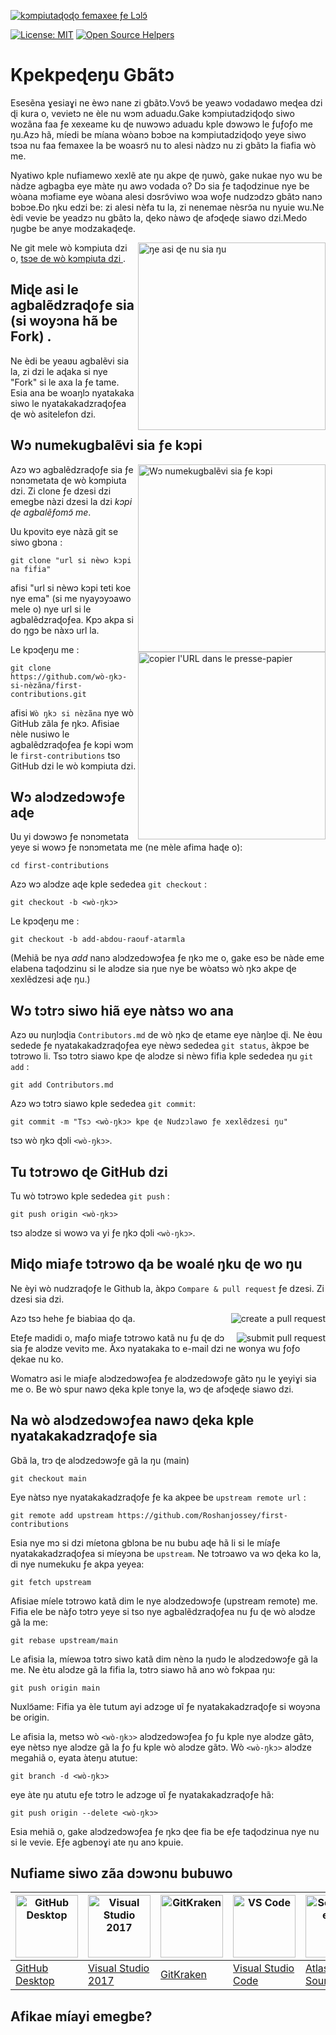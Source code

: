 [![kɔmpiutaɖoɖo femaxee ƒe Lɔlɔ̃](https://badges.frapsoft.com/os/v1/open-source.svg?v=103)](https://github.com/ellerbrock/open-source-badges/)

[![License: MIT](https://img.shields.io/badge/License-MIT-green.svg)](https://opensource.org/licenses/MIT)
[![Open Source Helpers](https://www.codetriage.com/roshanjossey/first-contributions/badges/users.svg)](https://www.codetriage.com/roshanjossey/first-contributions)


# Kpekpeɖeŋu Gbãtɔ

Esesẽna ɣesiaɣi ne èwɔ nane zi gbãtɔ.Vɔvɔ̃ be yeawɔ vodadawo meɖea dzi ɖi kura o, vevietɔ ne èle nu wɔm aduadu.Gake kɔmpiutadziɖoɖo siwo wozãna faa ƒe xexeame ku ɖe nuwɔwɔ aduadu kple dɔwɔwɔ le ƒuƒoƒo me ŋu.Azɔ hã, míedi be míana wòanɔ bɔbɔe na kɔmpiutadziɖoɖo yeye siwo tsɔa nu faa femaxee la be woasrɔ̃ nu to alesi nàdzɔ nu zi gbãtɔ la fiafia wò me.

Nyatiwo kple nufiamewo xexlẽ ate ŋu akpe ɖe ŋuwò, gake nukae nyo wu be nàdze agbagba eye màte ŋu awɔ vodada o? Dɔ sia ƒe taɖodzinue nye be wòana mɔfiame eye wòana alesi dɔsrɔ̃viwo wɔa woƒe nudzɔdzɔ gbãtɔ nanɔ bɔbɔe.Ðo ŋku edzi be: zi alesi nèfa tu la, zi nenemae nèsrɔ̃a nu nyuie wu.Ne èdi vevie be yeadzɔ nu gbãtɔ la, ɖeko nàwɔ ɖe afɔɖeɖe siawo dzi.Medo ŋugbe be anye modzakaɖeɖe.

<img align="right" width="300" src="https://firstcontributions.github.io/assets/Readme/fork.png" alt="ŋe asi ɖe nu sia ŋu" />

Ne git mele wò kɔmpiuta dzi o, [ tsɔe de wò kɔmpiuta dzi ]( https://help.github.com/articles/set-up-git/ ).

## Miɖe asi le agbalẽdzraɖoƒe sia (si woyɔna hã be Fork) .

Ne èdi be yeaʋu agbalẽvi sia la, zi dzi le aɖaka si nye "Fork" si le axa la ƒe tame.
Esia ana be woaŋlɔ nyatakaka siwo le nyatakakadzraɖoƒea ɖe wò asitelefon dzi.

## Wɔ numekugbalẽvi sia ƒe kɔpi

<img align="right" width="300" src="https://firstcontributions.github.io/assets/Readme/clone.png" alt="Wɔ numekugbalẽvi sia ƒe kɔpi" />

Azɔ wɔ agbalẽdzraɖoƒe sia ƒe nɔnɔmetata ɖe wò kɔmpiuta dzi. Zi clone ƒe dzesi dzi emegbe nàzi dzesi la dzi</b> *kɔpi ɖe agbalẽƒomɔ̃ me*.

Ʋu kpovitɔ eye nàzã git se siwo gbɔna :

```
git clone "url si nèwɔ kɔpi na fifia"
```
afisi "url si nèwɔ kɔpi teti koe nye ema" (si me nyayɔyɔawo mele o) nye url si le agbalẽdzraɖoƒea. Kpɔ akpa si do ŋgɔ be nàxɔ url la.

<img align="right" width="300" src="https://firstcontributions.github.io/assets/Readme/copy-to-clipboard.png" alt="copier l'URL dans le presse-papier" />

Le kpɔɖeŋu me :
```
git clone https://github.com/wò-ŋkɔ-si-nèzãna/first-contributions.git
```
afisi `Wò ŋkɔ si nèzãna` nye wò GitHub zãla ƒe ŋkɔ. Afisiae nèle nusiwo le agbalẽdzraɖoƒea ƒe kɔpi wɔm le `first-contributions` tso GitHub dzi le wò kɔmpiuta dzi.

## Wɔ alɔdzedɔwɔƒe aɖe

Ʋu yi dɔwɔwɔ ƒe nɔnɔmetata yeye si wowɔ ƒe nɔnɔmetata me (ne mèle afima haɖe o):

```
cd first-contributions
```
Azɔ wɔ alɔdze aɖe kple sededea `git checkout` :
```
git checkout -b <wò-ŋkɔ>
```

Le kpɔɖeŋu me :
```
git checkout -b add-abdou-raouf-atarmla
```
(Mehiã be nya *add* nanɔ alɔdzedɔwɔƒea ƒe ŋkɔ me o, gake esɔ be nàde eme elabena taɖodzinu si le alɔdze sia ŋue nye be wòatsɔ wò ŋkɔ akpe ɖe xexlẽdzesi aɖe ŋu.)

## Wɔ tɔtrɔ siwo hiã eye nàtsɔ wo ana

Azɔ ʋu nuŋlɔɖia `Contributors.md` de wò ŋkɔ ɖe etame eye nàŋlɔe ɖi. Ne èʋu sedede ƒe nyatakakadzraɖoƒea eye nèwɔ sededea  `git status`, àkpɔe be tɔtrɔwo li. Tsɔ tɔtrɔ siawo kpe ɖe alɔdze si nèwɔ fifia kple sededea ŋu  `git add` :
```
git add Contributors.md
```

Azɔ wɔ tɔtrɔ siawo kple sededea `git commit`:
```
git commit -m "Tsɔ <wò-ŋkɔ> kpe ɖe Nudzɔlawo ƒe xexlẽdzesi ŋu"
```
tsɔ wò ŋkɔ ɖɔli `<wò-ŋkɔ>`.

## Tu tɔtrɔwo ɖe GitHub dzi

Tu wò tɔtrɔwo kple sededea `git push` :
```
git push origin <wò-ŋkɔ>
```
tsɔ alɔdze si wowɔ va yi ƒe ŋkɔ ɖɔli `<wò-ŋkɔ>`.

## Miɖo miaƒe tɔtrɔwo ɖa be woalé ŋku ɖe wo ŋu

Ne èyi wò nudzraɖoƒe le Github la, àkpɔ `Compare & pull request` ƒe dzesi. Zi dzesi sia dzi.

<img style="float: right;" src="https://firstcontributions.github.io/assets/Readme/compare-and-pull.png" alt="create a pull request" />

Azɔ tsɔ hehe ƒe biabiaa ɖo ɖa.

<img style="float: right;" src="https://firstcontributions.github.io/assets/Readme/submit-pull-request.png" alt="submit pull request" />

Eteƒe madidi o, maƒo miaƒe tɔtrɔwo katã nu ƒu ɖe dɔ sia ƒe alɔdze vevitɔ me. Àxɔ nyatakaka to e-mail dzi ne wonya wu ƒoƒo ɖekae nu ko.

Womatrɔ asi le miaƒe alɔdzedɔwɔƒea ƒe alɔdzedɔwɔƒe gãtɔ ŋu le ɣeyiɣi sia me o. Be wò spur nawɔ ɖeka kple tɔnye la, wɔ ɖe afɔɖeɖe siawo dzi.

## Na wò alɔdzedɔwɔƒea nawɔ ɖeka kple nyatakakadzraɖoƒe sia

 Gbã la, trɔ ɖe alɔdzedɔwɔƒe gã la ŋu (main)
 ```
 git checkout main
 ```

 Eye nàtsɔ nye nyatakakadzraɖoƒe ƒe ka akpee be  `upstream remote url` :
```
git remote add upstream https://github.com/Roshanjossey/first-contributions
```
Esia nye mɔ si dzi míetona gblɔna be nu bubu aɖe hã li si le míaƒe nyatakakadzraɖoƒea si míeyɔna be `upstream`. Ne tɔtrɔawo va wɔ ɖeka ko la, di nye numekuku ƒe akpa yeyea:
```
git fetch upstream
```

Afisiae míele tɔtrɔwo katã dim le nye alɔdzedɔwɔƒe (upstream remote) me. Fifia ele be nàƒo tɔtrɔ yeye si tso nye agbalẽdzraɖoƒea nu ƒu ɖe wò alɔdze gã la me:
```
git rebase upstream/main
```
Le afisia la, míewɔa tɔtrɔ siwo katã dim nènɔ la ŋudɔ le alɔdzedɔwɔƒe gã la me. Ne ètu alɔdze gã la fifia la, tɔtrɔ siawo hã anɔ wò fɔkpaa ŋu:
```
git push origin main
```
Nuxlɔ̃ame: Fifia ya èle tutum ayi adzɔge ʋĩ ƒe nyatakakadzraɖoƒe si woyɔna be origin.

Le afisia la, metsɔ wò `<wò-ŋkɔ>` alɔdzedɔwɔƒea ƒo ƒu kple nye alɔdze gãtɔ, eye nètsɔ nye alɔdze gã la ƒo ƒu kple wò alɔdze gãtɔ. Wò `<wò-ŋkɔ>` alɔdze megahiã o, eyata àteŋu atutue:
```
git branch -d <wò-ŋkɔ>
```
eye àte ŋu atutu eƒe tɔtrɔ le adzɔge ʋĩ ƒe nyatakakadzraɖoƒe hã:
```
git push origin --delete <wò-ŋkɔ>
```
Esia mehiã o, gake alɔdzedɔwɔƒea ƒe ŋkɔ ɖee fia be eƒe taɖodzinua nye nu si le vevie. Eƒe agbenɔɣi ate ŋu anɔ kpuie.

## Nufiame siwo zãa dɔwɔnu bubuwo


| <a href="../gui-tool-tutorials/github-desktop-tutorial.md"><img alt="GitHub Desktop" src="https://desktop.github.com/images/desktop-icon.svg" width="100"></a> | <a href="../gui-tool-tutorials/github-windows-vs2017-tutorial.md"><img alt="Visual Studio 2017" src="https://upload.wikimedia.org/wikipedia/commons/c/cd/Visual_Studio_2017_Logo.svg" width="100"></a> | <a href="../gui-tool-tutorials/gitkraken-tutorial.md"><img alt="GitKraken" src="https://firstcontributions.github.io/assets/gui-tool-tutorials/gitkraken-tutorial/gk-icon.png" width="100"></a> | <a href="../gui-tool-tutorials/github-windows-vs-code-tutorial.md"><img alt="VS Code" src="https://upload.wikimedia.org/wikipedia/commons/1/1c/Visual_Studio_Code_1.35_icon.png" width=100></a> | <a href="../gui-tool-tutorials/sourcetree-macos-tutorial.md"><img alt="Sourcetree App" src="https://wac-cdn.atlassian.com/dam/jcr:81b15cde-be2e-4f4a-8af7-9436f4a1b431/Sourcetree-icon-blue.svg" width=100></a> | <a href="../gui-tool-tutorials/github-windows-intellij-tutorial.md"><img alt="IntelliJ IDEA" src="https://upload.wikimedia.org/wikipedia/commons/thumb/9/9c/IntelliJ_IDEA_Icon.svg/512px-IntelliJ_IDEA_Icon.svg.png" width=100></a> |
| --- | --- | --- | --- | --- | --- |
| [GitHub Desktop](../gui-tool-tutorials/github-desktop-tutorial.md) | [Visual Studio 2017](../gui-tool-tutorials/github-windows-vs2017-tutorial.md) | [GitKraken](../gui-tool-tutorials/gitkraken-tutorial.md) | [Visual Studio Code](../gui-tool-tutorials/github-windows-vs-code-tutorial.md) | [Atlassian Sourcetree](../gui-tool-tutorials/sourcetree-macos-tutorial.md) | [IntelliJ IDEA](../gui-tool-tutorials/github-windows-intellij-tutorial.md) |

## Afikae míayi emegbe?
